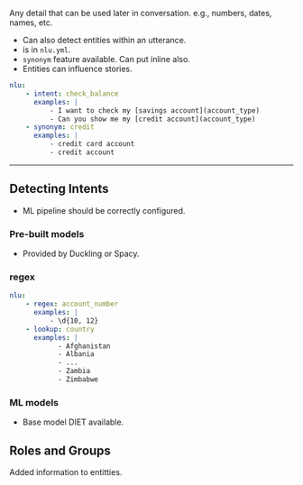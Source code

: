 Any detail that can be used later in conversation. e.g., numbers, dates, names, etc.
- Can also detect entities within an utterance.
- is in `nlu.yml`.
- `synonym` feature available. Can put inline also.
- Entities can influence stories.

```yml
nlu:
	- intent: check_balance
	  examples: |
	      - I want to check my [savings account](account_type)
	      - Can you show me my [credit account](account_type)
	- synonym: credit
	  examples: |
	      - credit card account
	      - credit account
```
----
## Detecting Intents
- ML pipeline should be correctly configured.
### Pre-built models
- Provided by Duckling or Spacy.

### regex
```yaml
nlu:
	- regex: account_number
	  examples: |
	      - \d{10, 12}
	- lookup: country
	  examples: |
	        - Afghanistan
	        - Albania
	        - ...
	        - Zambia
	        - Zimbabwe
```

### ML models
- Base model DIET available.

## Roles and Groups
Added information to entitties.
